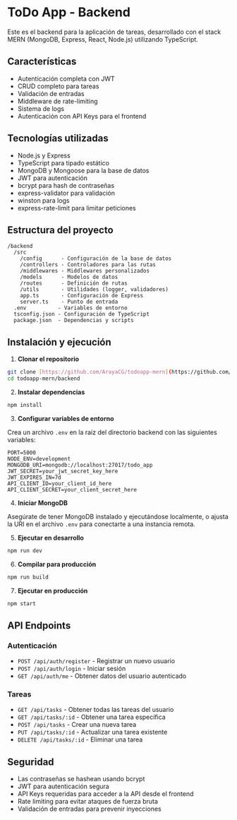 # ToDo App - Backend

Este es el backend para la aplicación de tareas, desarrollado con el stack MERN (MongoDB, Express, React, Node.js) utilizando TypeScript.

## Características

-   Autenticación completa con JWT
-   CRUD completo para tareas
-   Validación de entradas
-   Middleware de rate-limiting
-   Sistema de logs
-   Autenticación con API Keys para el frontend

## Tecnologías utilizadas

-   Node.js y Express
-   TypeScript para tipado estático
-   MongoDB y Mongoose para la base de datos
-   JWT para autenticación
-   bcrypt para hash de contraseñas
-   express-validator para validación
-   winston para logs
-   express-rate-limit para limitar peticiones

## Estructura del proyecto

```
/backend
  /src
    /config      - Configuración de la base de datos
    /controllers - Controladores para las rutas
    /middlewares - Middlewares personalizados
    /models      - Modelos de datos
    /routes      - Definición de rutas
    /utils       - Utilidades (logger, validadores)
    app.ts       - Configuración de Express
    server.ts    - Punto de entrada
  .env          - Variables de entorno
  tsconfig.json - Configuración de TypeScript
  package.json  - Dependencias y scripts
```

## Instalación y ejecución

1. **Clonar el repositorio**

```bash
git clone [https://github.com/ArayaCG/todoapp-mern](https://github.com/ArayaCG/todoapp-mern)
cd todoapp-mern/backend
```

2. **Instalar dependencias**

```bash
npm install
```

3. **Configurar variables de entorno**

Crea un archivo `.env` en la raíz del directorio backend con las siguientes variables:

```
PORT=5000
NODE_ENV=development
MONGODB_URI=mongodb://localhost:27017/todo_app
JWT_SECRET=your_jwt_secret_key_here
JWT_EXPIRES_IN=7d
API_CLIENT_ID=your_client_id_here
API_CLIENT_SECRET=your_client_secret_here
```

4. **Iniciar MongoDB**

Asegúrate de tener MongoDB instalado y ejecutándose localmente, o ajusta la URI en el archivo `.env` para conectarte a una instancia remota.

5. **Ejecutar en desarrollo**

```bash
npm run dev
```

6. **Compilar para producción**

```bash
npm run build
```

7. **Ejecutar en producción**

```bash
npm start
```

## API Endpoints

### Autenticación

-   `POST /api/auth/register` - Registrar un nuevo usuario
-   `POST /api/auth/login` - Iniciar sesión
-   `GET /api/auth/me` - Obtener datos del usuario autenticado

### Tareas

-   `GET /api/tasks` - Obtener todas las tareas del usuario
-   `GET /api/tasks/:id` - Obtener una tarea específica
-   `POST /api/tasks` - Crear una nueva tarea
-   `PUT /api/tasks/:id` - Actualizar una tarea existente
-   `DELETE /api/tasks/:id` - Eliminar una tarea

## Seguridad

-   Las contraseñas se hashean usando bcrypt
-   JWT para autenticación segura
-   API Keys requeridas para acceder a la API desde el frontend
-   Rate limiting para evitar ataques de fuerza bruta
-   Validación de entradas para prevenir inyecciones
